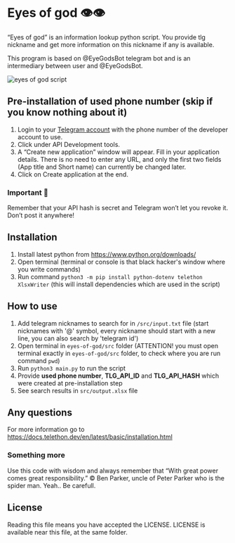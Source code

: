 # Eyes of god 👁👁

“Eyes of god” is an information lookup python script.
You provide tlg nickname and get more information on this nickname if any is available.

This program is based on @EyeGodsBot telegram bot and is an intermediary between user and @EyeGodsBot.

![eyes of god script](https://github.com/di-sukharev/eyes-of-god/blob/main/img/logo.png)

## Pre-installation of used phone number (skip if you know nothing about it)

1. Login to your [Telegram account](https://my.telegram.org/auth) with the phone number of the developer account to use.
2. Click under API Development tools.
3. A “Create new application” window will appear. Fill in your application details. There is no need to enter any URL, and only the first two fields (App title and Short name) can currently be changed later.
4. Click on Create application at the end.

### Important 👋

Remember that your API hash is secret and Telegram won’t let you revoke it. Don’t post it anywhere!

## Installation

1. Install latest python from https://www.python.org/downloads/
2. Open terminal (terminal or console is that black hacker's window where you write commands)
3. Run command `python3 -m pip install python-dotenv telethon XlsxWriter` (this will install dependencies which are used in the script)

## How to use

1. Add telegram nicknames to search for in `/src/input.txt` file (start nicknames with '@' symbol, every nickname should start with a new line, you can also search by 'telegram id')
2. Open terminal in `eyes-of-god/src` folder (ATTENTION! you must open terminal exactly in `eyes-of-god/src` folder, to check where you are run command `pwd`)
3. Run `python3 main.py` to run the script
4. Provide **used phone number**, **TLG_API_ID** and **TLG_API_HASH** which were created at pre-installation step
5. See search results in `src/output.xlsx` file

## Any questions

For more information go to https://docs.telethon.dev/en/latest/basic/installation.html

### Something more

Use this code with wisdom and always remember that “With great power comes great responsibility.” © Ben Parker, uncle of Peter Parker who is the spider man. Yeah.. Be carefull.

## License

Reading this file means you have accepted the LICENSE.
LICENSE is available near this file, at the same folder.
